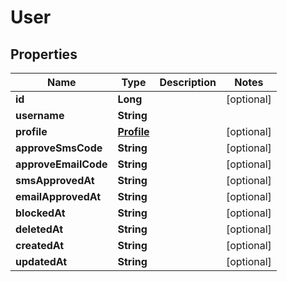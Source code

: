 

# User

## Properties

Name | Type | Description | Notes
------------ | ------------- | ------------- | -------------
**id** | **Long** |  |  [optional]
**username** | **String** |  | 
**profile** | [**Profile**](Profile.md) |  |  [optional]
**approveSmsCode** | **String** |  |  [optional]
**approveEmailCode** | **String** |  |  [optional]
**smsApprovedAt** | **String** |  |  [optional]
**emailApprovedAt** | **String** |  |  [optional]
**blockedAt** | **String** |  |  [optional]
**deletedAt** | **String** |  |  [optional]
**createdAt** | **String** |  |  [optional]
**updatedAt** | **String** |  |  [optional]



